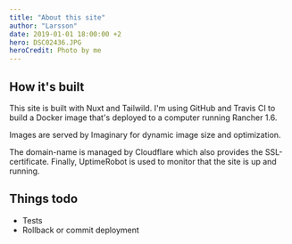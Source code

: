 ```yaml
---
title: "About this site"
author: "Larsson"
date: 2019-01-01 18:00:00 +2
hero: DSC02436.JPG
heroCredit: Photo by me
---
```


## How it's built

This site is built with Nuxt and Tailwild.
I'm using GitHub and Travis CI to build a Docker image that's deployed to a computer running Rancher 1.6.

Images are served by Imaginary for dynamic image size and optimization.

The domain-name is managed by Cloudflare which also provides the SSL-certificate.
Finally, UptimeRobot is used to monitor that the site is up and running.

## Things todo
- Tests
- Rollback or commit deployment
